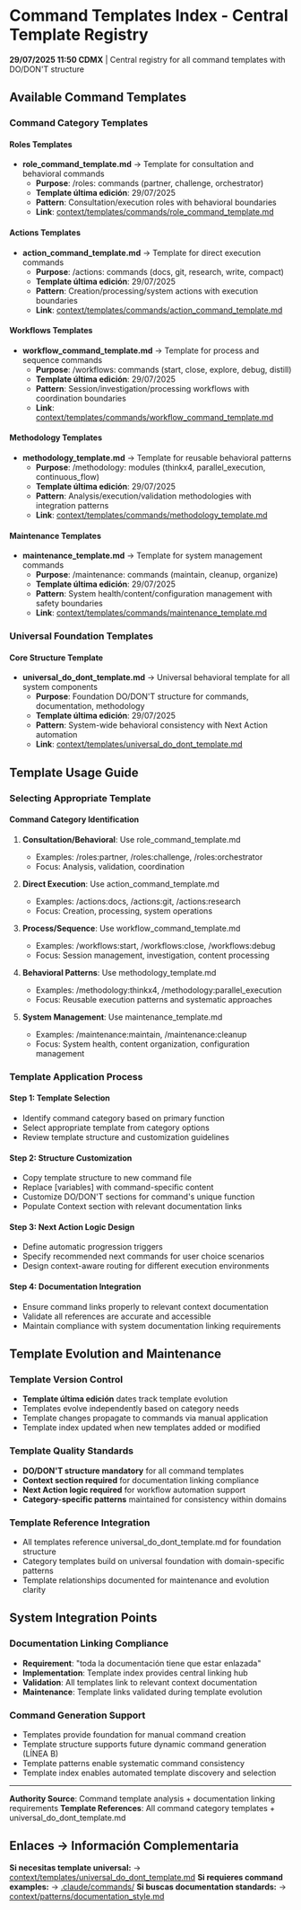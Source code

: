 # Command Templates Index - Central Template Registry

**29/07/2025 11:50 CDMX** | Central registry for all command templates with DO/DON'T structure

## Available Command Templates

### Command Category Templates

#### Roles Templates
- **role_command_template.md** → Template for consultation and behavioral commands
  - **Purpose**: /roles: commands (partner, challenge, orchestrator)
  - **Template última edición**: 29/07/2025
  - **Pattern**: Consultation/execution roles with behavioral boundaries
  - **Link**: [context/templates/commands/role_command_template.md](./role_command_template.md)

#### Actions Templates
- **action_command_template.md** → Template for direct execution commands
  - **Purpose**: /actions: commands (docs, git, research, write, compact)
  - **Template última edición**: 29/07/2025
  - **Pattern**: Creation/processing/system actions with execution boundaries
  - **Link**: [context/templates/commands/action_command_template.md](./action_command_template.md)

#### Workflows Templates
- **workflow_command_template.md** → Template for process and sequence commands
  - **Purpose**: /workflows: commands (start, close, explore, debug, distill)
  - **Template última edición**: 29/07/2025
  - **Pattern**: Session/investigation/processing workflows with coordination boundaries
  - **Link**: [context/templates/commands/workflow_command_template.md](./workflow_command_template.md)

#### Methodology Templates
- **methodology_template.md** → Template for reusable behavioral patterns
  - **Purpose**: /methodology: modules (thinkx4, parallel_execution, continuous_flow)
  - **Template última edición**: 29/07/2025
  - **Pattern**: Analysis/execution/validation methodologies with integration patterns
  - **Link**: [context/templates/commands/methodology_template.md](./methodology_template.md)

#### Maintenance Templates
- **maintenance_template.md** → Template for system management commands
  - **Purpose**: /maintenance: commands (maintain, cleanup, organize)
  - **Template última edición**: 29/07/2025
  - **Pattern**: System health/content/configuration management with safety boundaries
  - **Link**: [context/templates/commands/maintenance_template.md](./maintenance_template.md)

### Universal Foundation Templates

#### Core Structure Template
- **universal_do_dont_template.md** → Universal behavioral template for all system components
  - **Purpose**: Foundation DO/DON'T structure for commands, documentation, methodology
  - **Template última edición**: 29/07/2025
  - **Pattern**: System-wide behavioral consistency with Next Action automation
  - **Link**: [context/templates/universal_do_dont_template.md](../universal_do_dont_template.md)

## Template Usage Guide

### Selecting Appropriate Template

#### Command Category Identification
1. **Consultation/Behavioral**: Use role_command_template.md
   - Examples: /roles:partner, /roles:challenge, /roles:orchestrator
   - Focus: Analysis, validation, coordination

2. **Direct Execution**: Use action_command_template.md
   - Examples: /actions:docs, /actions:git, /actions:research
   - Focus: Creation, processing, system operations

3. **Process/Sequence**: Use workflow_command_template.md
   - Examples: /workflows:start, /workflows:close, /workflows:debug
   - Focus: Session management, investigation, content processing

4. **Behavioral Patterns**: Use methodology_template.md
   - Examples: /methodology:thinkx4, /methodology:parallel_execution
   - Focus: Reusable execution patterns and systematic approaches

5. **System Management**: Use maintenance_template.md
   - Examples: /maintenance:maintain, /maintenance:cleanup
   - Focus: System health, content organization, configuration management

### Template Application Process

#### Step 1: Template Selection
- Identify command category based on primary function
- Select appropriate template from category options
- Review template structure and customization guidelines

#### Step 2: Structure Customization
- Copy template structure to new command file
- Replace [variables] with command-specific content
- Customize DO/DON'T sections for command's unique function
- Populate Context section with relevant documentation links

#### Step 3: Next Action Logic Design
- Define automatic progression triggers
- Specify recommended next commands for user choice scenarios
- Design context-aware routing for different execution environments

#### Step 4: Documentation Integration
- Ensure command links properly to relevant context documentation
- Validate all references are accurate and accessible
- Maintain compliance with system documentation linking requirements

## Template Evolution and Maintenance

### Template Version Control
- **Template última edición** dates track template evolution
- Templates evolve independently based on category needs
- Template changes propagate to commands via manual application
- Template index updated when new templates added or modified

### Template Quality Standards
- **DO/DON'T structure mandatory** for all command templates
- **Context section required** for documentation linking compliance
- **Next Action logic required** for workflow automation support
- **Category-specific patterns** maintained for consistency within domains

### Template Reference Integration
- All templates reference universal_do_dont_template.md for foundation structure
- Category templates build on universal foundation with domain-specific patterns
- Template relationships documented for maintenance and evolution clarity

## System Integration Points

### Documentation Linking Compliance
- **Requirement**: "toda la documentación tiene que estar enlazada"
- **Implementation**: Template index provides central linking hub
- **Validation**: All templates link to relevant context documentation
- **Maintenance**: Template links validated during template evolution

### Command Generation Support
- Templates provide foundation for manual command creation
- Template structure supports future dynamic command generation (LÍNEA B)
- Template patterns enable systematic command consistency
- Template index enables automated template discovery and selection

---
**Authority Source**: Command template analysis + documentation linking requirements
**Template References**: All command category templates + universal_do_dont_template.md

## Enlaces → Información Complementaria
**Si necesitas template universal:** → [context/templates/universal_do_dont_template.md](../universal_do_dont_template.md)
**Si requieres command examples:** → [.claude/commands/](../../../.claude/commands/)
**Si buscas documentation standards:** → [context/patterns/documentation_style.md](../../patterns/documentation_style.md)